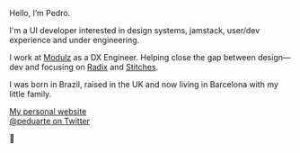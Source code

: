 Hello, I’m Pedro.

I'm a UI developer interested in design systems, jamstack, user/dev experience and under engineering.

I work at [Modulz](https://modulz.app) as a DX Engineer. Helping close the gap between design—dev and focusing on [Radix](https://radix-ui.com) and [Stitches](https://stitches.dev).

I was born in Brazil, raised in the UK and now living in Barcelona with my little family.


[My personal website](https://ped.ro/) <br />
[@peduarte on Twitter](https://ped.ro/twitter/)

👊
